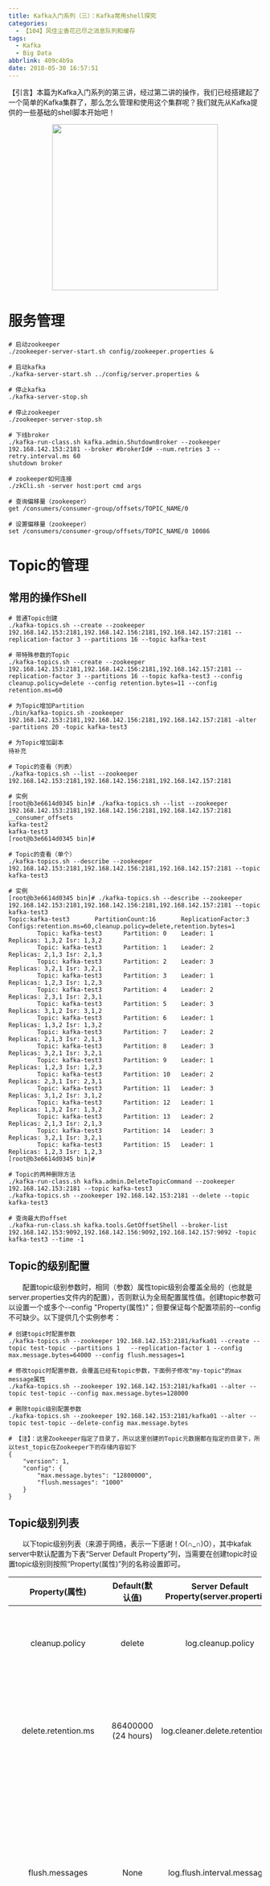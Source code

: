 ```yaml
---
title: Kafka入门系列（三）：Kafka常用shell探究
categories:
  - 【104】风住尘香花已尽之消息队列和缓存
tags:
  - Kafka
  - Big Data
abbrlink: 409c4b9a
date: 2018-05-30 16:57:51
---
```

【引言】本篇为Kafka入门系列的第三讲，经过第二讲的操作，我们已经搭建起了一个简单的Kafka集群了，那么怎么管理和使用这个集群呢？我们就先从Kafka提供的一些基础的shell脚本开始吧！
<div align=center><img src="/img/2018/2018-05-30-02.jpg" width="330"/></div>
<!-- more -->

# 服务管理
```
# 启动zookeeper
./zookeeper-server-start.sh config/zookeeper.properties &

# 启动kafka
./kafka-server-start.sh ../config/server.properties &

# 停止kafka
./kafka-server-stop.sh

# 停止zookeeper
./zookeeper-server-stop.sh

# 下线broker  
./kafka-run-class.sh kafka.admin.ShutdownBroker --zookeeper 192.168.142.153:2181 --broker #brokerId# --num.retries 3 --retry.interval.ms 60
shutdown broker

# zookeeper如何连接
./zkCli.sh -server host:port cmd args

# 查询偏移量（zookeeper）
get /consumers/consumer-group/offsets/TOPIC_NAME/0

# 设置偏移量（zookeeper）
set /consumers/consumer-group/offsets/TOPIC_NAME/0 10086
```

# Topic的管理

## 常用的操作Shell
```
# 普通Topic创建
./kafka-topics.sh --create --zookeeper 192.168.142.153:2181,192.168.142.156:2181,192.168.142.157:2181 --replication-factor 3 --partitions 16 --topic kafka-test

# 带特殊参数的Topic
./kafka-topics.sh --create --zookeeper 192.168.142.153:2181,192.168.142.156:2181,192.168.142.157:2181 --replication-factor 3 --partitions 16 --topic kafka-test3 --config cleanup.policy=delete --config retention.bytes=11 --config retention.ms=60

# 为Topic增加Partition
./bin/kafka-topics.sh -zookeeper 192.168.142.153:2181,192.168.142.156:2181,192.168.142.157:2181 -alter -partitions 20 -topic kafka-test3

# 为Topic增加副本
待补充

# Topic的查看（列表）
./kafka-topics.sh --list --zookeeper 192.168.142.153:2181,192.168.142.156:2181,192.168.142.157:2181

# 实例
[root@b3e6614d0345 bin]# ./kafka-topics.sh --list --zookeeper 192.168.142.153:2181,192.168.142.156:2181,192.168.142.157:2181
__consumer_offsets
kafka-test2
kafka-test3
[root@b3e6614d0345 bin]# 

# Topic的查看（单个）
./kafka-topics.sh --describe --zookeeper 192.168.142.153:2181,192.168.142.156:2181,192.168.142.157:2181 --topic kafka-test3

# 实例
[root@b3e6614d0345 bin]# ./kafka-topics.sh --describe --zookeeper 192.168.142.153:2181,192.168.142.156:2181,192.168.142.157:2181 --topic kafka-test3
Topic:kafka-test3       PartitionCount:16       ReplicationFactor:3     Configs:retention.ms=60,cleanup.policy=delete,retention.bytes=1
        Topic: kafka-test3      Partition: 0    Leader: 1       Replicas: 1,3,2 Isr: 1,3,2
        Topic: kafka-test3      Partition: 1    Leader: 2       Replicas: 2,1,3 Isr: 2,1,3
        Topic: kafka-test3      Partition: 2    Leader: 3       Replicas: 3,2,1 Isr: 3,2,1
        Topic: kafka-test3      Partition: 3    Leader: 1       Replicas: 1,2,3 Isr: 1,2,3
        Topic: kafka-test3      Partition: 4    Leader: 2       Replicas: 2,3,1 Isr: 2,3,1
        Topic: kafka-test3      Partition: 5    Leader: 3       Replicas: 3,1,2 Isr: 3,1,2
        Topic: kafka-test3      Partition: 6    Leader: 1       Replicas: 1,3,2 Isr: 1,3,2
        Topic: kafka-test3      Partition: 7    Leader: 2       Replicas: 2,1,3 Isr: 2,1,3
        Topic: kafka-test3      Partition: 8    Leader: 3       Replicas: 3,2,1 Isr: 3,2,1
        Topic: kafka-test3      Partition: 9    Leader: 1       Replicas: 1,2,3 Isr: 1,2,3
        Topic: kafka-test3      Partition: 10   Leader: 2       Replicas: 2,3,1 Isr: 2,3,1
        Topic: kafka-test3      Partition: 11   Leader: 3       Replicas: 3,1,2 Isr: 3,1,2
        Topic: kafka-test3      Partition: 12   Leader: 1       Replicas: 1,3,2 Isr: 1,3,2
        Topic: kafka-test3      Partition: 13   Leader: 2       Replicas: 2,1,3 Isr: 2,1,3
        Topic: kafka-test3      Partition: 14   Leader: 3       Replicas: 3,2,1 Isr: 3,2,1
        Topic: kafka-test3      Partition: 15   Leader: 1       Replicas: 1,2,3 Isr: 1,2,3
[root@b3e6614d0345 bin]# 

# Topic的两种删除方法
./kafka-run-class.sh kafka.admin.DeleteTopicCommand --zookeeper 192.168.142.153:2181 --topic kafka-test3 
./kafka-topics.sh --zookeeper 192.168.142.153:2181 --delete --topic kafka-test3  

# 查询最大的offset
./kafka-run-class.sh kafka.tools.GetOffsetShell --broker-list 192.168.142.153:9092,192.168.142.156:9092,192.168.142.157:9092 -topic kafka-test3 --time -1

```

## Topic的级别配置
&emsp;&emsp;配置topic级别参数时，相同（参数）属性topic级别会覆盖全局的（也就是server.properties文件内的配置），否则默认为全局配置属性值。创建topic参数可以设置一个或多个--config "Property(属性)"；但要保证每个配置项前的--config不可缺少。以下提供几个实例参考：
```
# 创建topic时配置参数
./kafka-topics.sh --zookeeper 192.168.142.153:2181/kafka01 --create --topic test-topic --partitions 1   --replication-factor 1 --config max.message.bytes=64000 --config flush.messages=1

# 修改topic时配置参数，会覆盖已经有topic参数，下面例子修改"my-topic"的max message属性
./kafka-topics.sh --zookeeper 192.168.142.153:2181/kafka01 --alter --topic test-topic --config max.message.bytes=128000

# 删除topic级别配置参数
./kafka-topics.sh --zookeeper 192.168.142.153:2181/kafka01 --alter --topic test-topic --delete-config max.message.bytes

# 【注】：这里Zookeeper指定了目录了，所以这里创建的Topic元数据都在指定的目录下，所以test_topic在Zookeeper下的存储内容如下
{
    "version": 1,
    "config": {
        "max.message.bytes": "12800000",
        "flush.messages": "1000"
    }
}
```

## Topic级别列表
&emsp;&emsp;以下topic级别列表（来源于网络，表示一下感谢！O(∩_∩)O），其中kafak server中默认配置为下表“Server Default Property”列，当需要在创建topic时设置topic级别则按照“Property(属性)”列的名称设置即可。

|Property(属性)|Default(默认值)|Server Default Property(server.properties)|说明(解释)|
|:--:|:--:|:--:|:--:|
|cleanup.policy|delete|log.cleanup.policy|日志清理策略选择有：delete和compact主要针对过期数据的处理，或是日志文件达到限制的额度，会被 topic创建时的指定参数覆盖|
|delete.retention.ms|86400000 (24 hours)|log.cleaner.delete.retention.ms|对于压缩的日志保留的最长时间，也是客户端消费消息的最长时间，同log.retention.minutes的区别在于一个控制未压缩数据，一个控制压缩后的数据。会被topic创建时的指定参数覆盖|
|flush.messages|None|log.flush.interval.messages|log文件”sync”到磁盘之前累积的消息条数,因为磁盘IO操作是一个慢操作,但又是一个”数据可靠性"的必要手段,所以此参数的设置,需要在"数据可靠性"与"性能"之间做必要的权衡.如果此值过大,将会导致每次"fsync"的时间较长(IO阻塞),如果此值过小,将会导致"fsync"的次数较多,这也意味着整体的client请求有一定的延迟.物理server故障,将会导致没有fsync的消息丢失.|
|flush.ms|None|log.flush.interval.ms|仅仅通过interval来控制消息的磁盘写入时机,是不足的.此参数用于控制"fsync"的时间间隔,如果消息量始终没有达到阀值,但是离上一次磁盘同步的时间间隔达到阀值,也将触发.|
|index.interval.bytes|4096|log.index.interval.bytes|当执行一个fetch操作后，需要一定的空间来扫描最近的offset大小，设置越大，代表扫描速度越快，但是也更好内存，一般情况下不需要搭理这个参数|
|message.max.bytes|1,000,000|message.max.bytes|表示消息的最大大小，单位是字节|
|min.cleanable.dirty.ratio|0.5|log.cleaner.min.cleanable.ratio|日志清理的频率控制，越大意味着更高效的清理，同时会存在一些空间上的浪费，会被topic创建时的指定参数覆盖|
|retention.bytes|None|log.retention.bytes|topic每个分区的最大文件大小，一个topic的大小限制 = 分区数*log.retention.bytes。-1没有大小限log.retention.bytes和log.retention.minutes任意一个达到要求，都会执行删除，会被topic创建时的指定参数覆盖|
|retention.ms|None|log.retention.minutes|数据存储的最大时间超过这个时间会根据log.cleanup.policy设置的策略处理数据，也就是消费端能够多久去消费数据，log.retention.bytes和log.retention.minutes达到要求，都会执行删除，会被topic创建时的指定参数覆盖|
|segment.bytes|1 GB|log.segment.bytes|topic的分区是以一堆segment文件存储的，这个控制每个segment的大小，会被topic创建时的指定参数覆盖|
|segment.index.bytes|10 MB|log.index.size.max.bytes|对于segment日志的索引文件大小限制，会被topic创建时的指定参数覆盖|
|log.roll.hours|7 days|log.roll.hours|这个参数会在日志segment没有达到log.segment.bytes设置的大小，也会强制新建一个segment会被 topic创建时的指定参数覆盖|

## 数据清理方式一

### 删除的操作步骤
+ 第一步：需要停止当前的Kafka服务
+ 第二步：删除Kafka消息日志文件目录
 + 也就是log.dirs配置的目录（grep log.dirs /kafka/kafka_2.10-0.9.0.0/config/server.properties）
 + 删除的目录是以需要删除的topic为前缀命名的
 + 目录的数量不定，是跟kafka的配置中的partition来进行分割的
+ 第三步：修改Zookeeper的topic偏移量（offset）
 + 进入Zookeeper的安装目录下，运行./zkCli.sh -server (多个server中间以逗号分割)，如果不带server默认只修改本机数据
 + 在Zookeeper上运行ls /consumers/对应的分组/offset/对应的topic，就可以看到此topic下的所有分区了
 + 通过get /consumers/对应的分组/offset/对应的topic/对应的分区号，可以查询到该分区上记录的offset
 + 通过set /consumers/对应的分组/offset/对应的topic/对应的分区号 修改后的值（一般为0），即可完成对offset的修改（应该是需要对每个分区都进行offset归零操作的）
```
[zk: ZK.Servers(CONNECTED) 12] ls /consumers/console-consumer-73536/offsets/kafka-test2
[15, 13, 14, 11, 12, 3, 2, 1, 10, 0, 7, 6, 5, 4, 9, 8]
[zk: ZK.Servers(CONNECTED) 25] get /consumers/console-consumer-73536/offsets/kafka-test2/5
1
cZxid = 0x20000017b
ctime = Thu May 31 09:34:08 UTC 2018
mZxid = 0x2000001a4
mtime = Thu May 31 09:38:08 UTC 2018
pZxid = 0x20000017b
cversion = 0
dataVersion = 1
aclVersion = 0
ephemeralOwner = 0x0
dataLength = 1
numChildren = 0
[zk: ZK.Servers(CONNECTED) 26] set /consumers/console-consumer-73536/offsets/kafka-test2/5 0
cZxid = 0x20000017b
ctime = Thu May 31 09:34:08 UTC 2018
mZxid = 0x2000001b6
mtime = Thu May 31 09:41:24 UTC 2018
pZxid = 0x20000017b
cversion = 0
dataVersion = 3
aclVersion = 0
ephemeralOwner = 0x0
dataLength = 1
numChildren = 0
[zk: ZK.Servers(CONNECTED) 27] get /consumers/console-consumer-73536/offsets/kafka-test2/5  
0
cZxid = 0x20000017b
ctime = Thu May 31 09:34:08 UTC 2018
mZxid = 0x2000001b6
mtime = Thu May 31 09:41:24 UTC 2018
pZxid = 0x20000017b
cversion = 0
dataVersion = 3
aclVersion = 0
ephemeralOwner = 0x0
dataLength = 1
numChildren = 0
[zk: ZK.Servers(CONNECTED) 28] 
```
+ 第四步：重启Kafka服务

### 补充说明
+ 此类操作的优势：不用删除topic
+ 此类操作的劣势：需要停服务

## 数据清理方式二

### 删除的操作步骤
+ 第一步：清理kafka数据目录（也就是log.dirs配置的目录，删除以需要删除的topic为前缀的所有目录，目录数是跟具体的partition配置一致的）
+ 第二步：通过kafka-topics.sh --delete删除kafka topic；
 + 如果当前topic没有使用过即没有传输过信息：可彻底删除
 + 如果当前topic有使用过即有过传输过信息：并不会真正删除topic，只是把这个topic标记为删除（marked for deletion）。要彻底把这种topic删除必须把kafka中与当前topic相关的数据目录和zookeeper与当前topic相关的路径一并删除。
+ 第三步：删除zookeeper相关数据（多个目录）
 + 一般情况下需要删除的目录：rmr /admin/delete_topics/kafka-test、rmr /brokers/topics/kafka-test
 + 正常情况是不需要进行的两个操作：rmr /consumers/kafka-test-group、rmr /config/topics/kafka-test
+ 第四步：确认topic是否还存在（查看topic列表即可）
```
[root@1bc72703f1e9 ~]# grep log.dirs /kafka/kafka_2.10-0.9.0.0/config/server.properties 
log.dirs=/kafka/kafka-logs
[root@1bc72703f1e9 ~]# rm -rf /kafka/kafka-logs/kafka-test-*
[root@1bc72703f1e9 ~]# /kafka/kafka_2.10-0.9.0.0/bin/kafka-topics.sh --delete --zookeeper 192.168.142.153:2181,192.168.142.156:2181,192.168.142.157:2181 --topic kafka-test
Topic kafka-test is marked for deletion.
Note: This will have no impact if delete.topic.enable is not set to true.
[root@1bc72703f1e9 ~]# cd /zookeeper/zookeeper-3.4.6/bin
[root@1bc72703f1e9 bin]# ./zkCli.sh -server 192.168.142.153:2181,192.168.142.156:2181,192.168.142.157:2181

Connecting to 192.168.142.153:2181,192.168.142.156:2181,192.168.142.157:2181
......
WATCHER::

WatchedEvent state:SyncConnected type:None path:null
[zk: 192.168.142.153:2181,192.168.142.156:2181,192.168.142.157:2181(CONNECTED) 5] ls /
[consumers, config, controller, isr_change_notification, admin, brokers, zookeeper, controller_epoch]
[zk: 192.168.142.153:2181,192.168.142.156:2181,192.168.142.157:2181(CONNECTED) 6] rmr /consumers/kafka-test-group
Node does not exist: /consumers/kafka-test-group
[zk: 192.168.142.153:2181,192.168.142.156:2181,192.168.142.157:2181(CONNECTED) 7] rmr /config/topics/kafka-test
Node does not exist: /config/topics/kafka-test
[zk: 192.168.142.153:2181,192.168.142.156:2181,192.168.142.157:2181(CONNECTED) 8] rmr /brokers/topics/kafka-test
Node does not exist: /brokers/topics/kafka-test
[zk: 192.168.142.153:2181,192.168.142.156:2181,192.168.142.157:2181(CONNECTED) 9] rmr /admin/delete_topics/kafka-test
Node does not exist: /admin/delete_topics/kafka-test
[zk: 192.168.142.153:2181,192.168.142.156:2181,192.168.142.157:2181(CONNECTED) 10] 
[root@1bc72703f1e9 bin]# /kafka/kafka_2.10-0.9.0.0/bin/kafka-topics.sh --list --zookeeper 92.168.142.153:2181,192.168.142.156:2181,192.168.142.157:2181
kafka-test2
[root@1bc72703f1e9 bin]# 
```
### 假删除的补充操作
&emsp;&emsp;如果kafka启动时加载的配置文件server.properties没有配置**<font color=red>delete.topic.enable = true</font>**，那么此时的删除并不是真正的删除。而只是把topic标记为：marked for deletion,此时就需要执行如下操作：
+ 连接Zookeeper：./zkCli.sh -server 192.168.142.153:2181,192.168.142.156:2181,192.168.142.157:2181
+ 删除相关信息：进入/admin/delete_topics目录下，找到删除的topic,删除对应的信息（如果删除了此处的topic，那么marked for deletion标记消失）
```
[root@1bc72703f1e9 bin]# ./zkCli.sh -server 192.168.142.153:2181,192.168.142.156:2181,192.168.142.157:2181

Connecting to 192.168.142.153:2181,192.168.142.156:2181,192.168.142.157:2181
......
WATCHER::

WatchedEvent state:SyncConnected type:None path:null
[zk: 192.168.142.153:2181,192.168.142.156:2181,192.168.142.157:2181(CONNECTED) 0] ls /admin/delete_topics
[]
[zk: 192.168.142.153:2181,192.168.142.156:2181,192.168.142.157:2181(CONNECTED) 1] rmr XXX
```

### 补充说明
&emsp;&emsp;**<font color=red>使用kafka delete时，如果需要被删除topic 此时正在被程序 produce和consume，则这些生产和消费程序需要停止，因为不停止的话该topic的offset信息一致会在broker持续更新。</font>**
&emsp;&emsp;**<font color=red>需要设置 auto.create.topics.enable = false，默认设置为true。如果设置为true，则produce或者fetch 不存在的topic也会自动创建这个topic。这样会给删除topic带来很多意想不到的问题。</font>**
&emsp;&emsp;**<font color=red>通常情况下，创建了新的topic之后，在Zookeeper下对应的目录都有相应的文件的，所以在删除topic的时候需要对这些目录进行删除，否则会出现数据一致性的问题。</font>**
```
[zk: 192.168.142.153:2181,192.168.142.156:2181,192.168.142.157:2181(CONNECTED) 13] ls /config/topics
[]
[zk: 192.168.142.153:2181,192.168.142.156:2181,192.168.142.157:2181(CONNECTED) 14] ls /config/topics
[kafka-test2]
[zk: 192.168.142.153:2181,192.168.142.156:2181,192.168.142.157:2181(CONNECTED) 15] 
```

# Producer的管理

## 常用操作
```
# 普通的Producer
./kafka-console-producer.sh -broker-list 192.168.142.153:9092,192.168.142.156:9092,192.168.142.157:9092 -topic kafka-test
```

# Consumer的管理

## 常用操作
```
# 普通的Consumer
./kafka-console-consumer.sh --zookeeper 192.168.142.153:2181,192.168.142.156:2181,192.168.142.157:2181 -topic kafka-test

# 从起始位置开始消费的Consumer
./kafka-console-consumer.sh --zookeeper 192.168.142.153:2181,192.168.142.156:2181,192.168.142.157:2181 --from-beginning  -topic kafka-test 

# 查看consumer组内消费的offset  
./kafka-run-class.sh kafka.tools.ConsumerOffsetChecker --zookeeper 192.168.142.153:2181 --group tt --topic kafka-test3
```